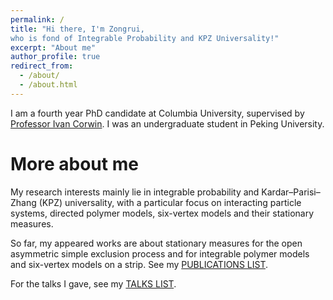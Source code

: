 ```yaml
---
permalink: /
title: "Hi there, I'm Zongrui, 
who is fond of Integrable Probability and KPZ Universality!"
excerpt: "About me" 
author_profile: true
redirect_from: 
  - /about/
  - /about.html
---
```


I am a fourth year PhD candidate at Columbia University, supervised by [Professor Ivan Corwin](https://www.math.columbia.edu/~corwin/). I was an undergraduate student in Peking University.


More about me
======

My research interests mainly lie in integrable probability and Kardar–Parisi–Zhang (KPZ) universality, with a particular focus on interacting particle systems, directed polymer models, six-vertex models and their stationary measures.

So far, my appeared works are about stationary measures for the open asymmetric simple exclusion process and for integrable polymer models and six-vertex models on a strip. See my [PUBLICATIONS LIST](https://ZongruiYang1.github.io/publications/).

For the talks I gave, see my [TALKS LIST](https://ZongruiYang1.github.io/talks/).
